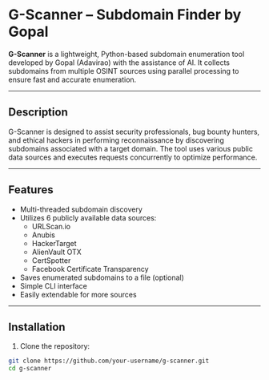 # G-Scanner – Subdomain Finder by Gopal

**G-Scanner** is a lightweight, Python-based subdomain enumeration tool developed by Gopal (Adavirao) with the assistance of AI. It collects subdomains from multiple OSINT sources using parallel processing to ensure fast and accurate enumeration.

---

## Description

G-Scanner is designed to assist security professionals, bug bounty hunters, and ethical hackers in performing reconnaissance by discovering subdomains associated with a target domain. The tool uses various public data sources and executes requests concurrently to optimize performance.

---

## Features

- Multi-threaded subdomain discovery
- Utilizes 6 publicly available data sources:
  - URLScan.io
  - Anubis
  - HackerTarget
  - AlienVault OTX
  - CertSpotter
  - Facebook Certificate Transparency
- Saves enumerated subdomains to a file (optional)
- Simple CLI interface
- Easily extendable for more sources

---

## Installation

1. Clone the repository:

```bash
git clone https://github.com/your-username/g-scanner.git
cd g-scanner
